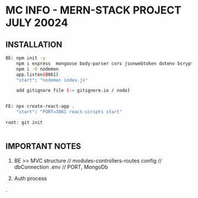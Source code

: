 # MC INFO - MERN-STACK PROJECT JULY 20024

## INSTALLATION

```bash
BE: npm init -y
    npm i express  mongoose body-parser cors jsonwebtoken dotenv bcryptjs
    npm i -D nodemon
    app.listen(8061)
    "start": "nodemon index.js"

    add gitignore file (-> gitignore.io / node)


FE: npx create-react-app .
    "start": "PORT=3061 react-scripts start"

root: git init 
      

```

## IMPORTANT NOTES

1. BE >> MVC structure // modules-controllers-routes
        config // dbConnection
        .env // PORT, MongoDb

1. Auth process

.
